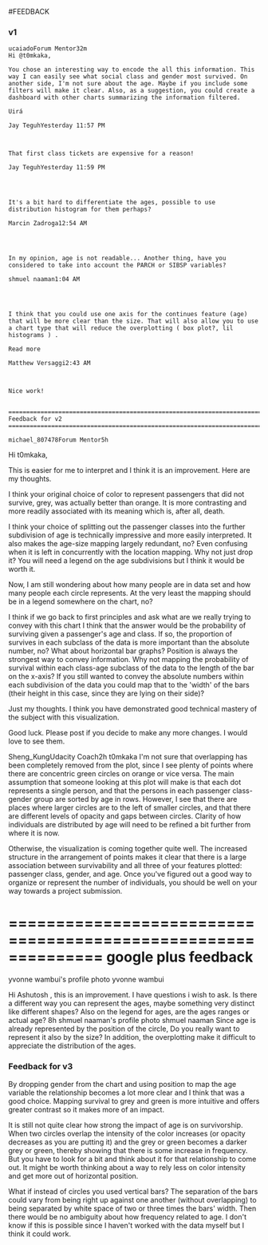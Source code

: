#FEEDBACK

### v1

	ucaiadoForum Mentor32m
	Hi @t0mkaka,

	You chose an interesting way to encode the all this information. This way I can easily see what social class and gender most survived. On another side, I'm not sure about the age. Maybe if you include some filters will make it clear. Also, as a suggestion, you could create a dashboard with other charts summarizing the information filtered.

	Uirá

	Jay TeguhYesterday 11:57 PM


	 
	That first class tickets are expensive for a reason!﻿

	Jay TeguhYesterday 11:59 PM


	 
	 
	It's a bit hard to differentiate the ages, possible to use distribution histogram for them perhaps?﻿

	Marcin Zadroga12:54 AM


	 
	 
	In my opinion, age is not readable... Another thing, have you considered to take into account the PARCH or SIBSP variables?﻿

	shmuel naaman1:04 AM


	 
	 
	I think that you could use one axis for the continues feature (age) that will be more clear than the size. That will also allow you to use a chart type that will reduce the overplotting ( box plot?, lil histograms ) . 
	﻿
	Read more

	Matthew Versaggi2:43 AM



	Nice work! ﻿


	===========================================================================
	Feedback for v2
	===========================================================================

	michael_807478Forum Mentor5h
Hi t0mkaka,

This is easier for me to interpret and I think it is an improvement. Here are my thoughts.

I think your original choice of color to represent passengers that did not survive, grey, was actually better than orange. It is more contrasting and more readily associated with its meaning which is, after all, death.

I think your choice of splitting out the passenger classes into the further subdivision of age is technically impressive and more easily interpreted. It also makes the age-size mapping largely redundant, no? Even confusing when it is left in concurrently with the location mapping. Why not just drop it? You will need a legend on the age subdivisions but I think it would be worth it.

Now, I am still wondering about how many people are in data set and how many people each circle represents. At the very least the mapping should be in a legend somewhere on the chart, no?

I think if we go back to first principles and ask what are we really trying to convey with this chart I think that the answer would be the probability of surviving given a passenger's age and class. If so, the proportion of survives in each subclass of the data is more important than the absolute number, no? What about horizontal bar graphs? Position is always the strongest way to convey information. Why not mapping the probability of survival within each class-age subclass of the data to the length of the bar on the x-axis? If you still wanted to convey the absolute numbers within each subdivision of the data you could map that to the 'width' of the bars (their height in this case, since they are lying on their side)?

Just my thoughts. I think you have demonstrated good technical mastery of the subject with this visualization.

Good luck. Please post if you decide to make any more changes. I would love to see them.





Sheng_KungUdacity Coach2h    t0mkaka
I'm not sure that overlapping has been completely removed from the plot, since I see plenty of points where there are concentric green circles on orange or vice versa. The main assumption that someone looking at this plot will make is that each dot represents a single person, and that the persons in each passenger class-gender group are sorted by age in rows. However, I see that there are places where larger circles are to the left of smaller circles, and that there are different levels of opacity and gaps between circles. Clarity of how individuals are distributed by age will need to be refined a bit further from where it is now.

Otherwise, the visualization is coming together quite well. The increased structure in the arrangement of points makes it clear that there is a large association between survivability and all three of your features plotted: passenger class, gender, and age. Once you've figured out a good way to organize or represent the number of individuals, you should be well on your way towards a project submission.



==============================================================
google plus feedback
==============================================================
yvonne wambui's profile photo
yvonne wambui

Hi Ashutosh , this is an improvement. I have questions i wish to ask.
Is there a different way you can represent the ages, maybe something very distinct like different shapes? 
Also on the legend for ages, are the ages  ranges or actual age?
8h
shmuel naaman's profile photo
shmuel naaman
Since age is already represented by the position of the circle, Do you really want to represent it also by the size? In addition, the overplotting make it difficult to appreciate the distribution of the ages. 


### Feedback for v3

By dropping gender from the chart and using position to map the age variable 
the relationship becomes a lot more clear and I think that was a good choice. 
Mapping survival to grey and green is more intuitive and offers greater contrast
so it makes more of an impact.

It is still not quite clear how strong the impact of age is on survivorship.
When two circles overlap the intensity of the color increases (or opacity
decreases as you are putting it) and the grey or green becomes a darker grey 
or green, thereby showing that there is some increase in frequency. But you 
have to look for a bit and think about it for that relationship to come out. 
It might be worth thinking about a way to rely less on color intensity and get
more out of horizontal position.

What if instead of circles you used vertical bars? The separation of the bars
could vary from being right up against one another (without overlapping) to 
being separated by white space of two or three times the bars' width. Then there
would be no ambiguity about how frequency related to age. I don't know if this
is possible since I haven't worked with the data myself but I think it could
work.
